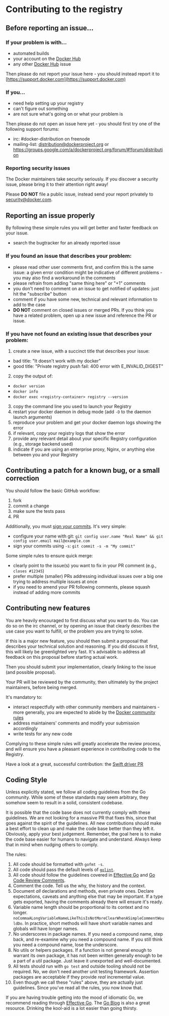 # Contributing to the registry

## Before reporting an issue...

### If your problem is with...

- automated builds
- your account on the [Docker Hub](https://hub.docker.com/)
- any other [Docker Hub](https://hub.docker.com/) issue

Then please do not report your issue here - you should instead report it to [https://support.docker.com](https://support.docker.com)

### If you...

- need help setting up your registry
- can't figure out something
- are not sure what's going on or what your problem is

Then please do not open an issue here yet - you should first try one of the following support forums:

- irc: #docker-distribution on freenode
- mailing-list: <distribution@dockerproject.org> or https://groups.google.com/a/dockerproject.org/forum/#!forum/distribution

### Reporting security issues

The Docker maintainers take security seriously. If you discover a security
issue, please bring it to their attention right away!

Please **DO NOT** file a public issue, instead send your report privately to
[security@docker.com](mailto:security@docker.com).

## Reporting an issue properly

By following these simple rules you will get better and faster feedback on your issue.

- search the bugtracker for an already reported issue

### If you found an issue that describes your problem:

- please read other user comments first, and confirm this is the same issue: a given error condition might be indicative of different problems - you may also find a workaround in the comments
- please refrain from adding "same thing here" or "+1" comments
- you don't need to comment on an issue to get notified of updates: just hit the "subscribe" button
- comment if you have some new, technical and relevant information to add to the case
- __DO NOT__ comment on closed issues or merged PRs. If you think you have a related problem, open up a new issue and reference the PR or issue.

### If you have not found an existing issue that describes your problem:

1. create a new issue, with a succinct title that describes your issue:
- bad title: "It doesn't work with my docker"
- good title: "Private registry push fail: 400 error with E_INVALID_DIGEST"
2. copy the output of:
- `docker version`
- `docker info`
- `docker exec <registry-container> registry --version`
3. copy the command line you used to launch your Registry
4. restart your docker daemon in debug mode (add `-D` to the daemon launch arguments)
5. reproduce your problem and get your docker daemon logs showing the error
6. if relevant, copy your registry logs that show the error
7. provide any relevant detail about your specific Registry configuration (e.g., storage backend used)
8. indicate if you are using an enterprise proxy, Nginx, or anything else between you and your Registry

## Contributing a patch for a known bug, or a small correction

You should follow the basic GitHub workflow:

1. fork
2. commit a change
3. make sure the tests pass
4. PR

Additionally, you must [sign your commits](https://github.com/docker/docker/blob/master/CONTRIBUTING.md#sign-your-work). It's very simple:

- configure your name with git: `git config user.name "Real Name" && git config user.email mail@example.com`
- sign your commits using `-s`: `git commit -s -m "My commit"`

Some simple rules to ensure quick merge:

- clearly point to the issue(s) you want to fix in your PR comment (e.g., `closes #12345`)
- prefer multiple (smaller) PRs addressing individual issues over a big one trying to address multiple issues at once
- if you need to amend your PR following comments, please squash instead of adding more commits

## Contributing new features

You are heavily encouraged to first discuss what you want to do. You can do so on the irc channel, or by opening an issue that clearly describes the use case you want to fulfill, or the problem you are trying to solve.

If this is a major new feature, you should then submit a proposal that describes your technical solution and reasoning.
If you did discuss it first, this will likely be greenlighted very fast. It's advisable to address all feedback on this proposal before starting actual work.

Then you should submit your implementation, clearly linking to the issue (and possible proposal).

Your PR will be reviewed by the community, then ultimately by the project maintainers, before being merged.

It's mandatory to:

- interact respectfully with other community members and maintainers - more generally, you are expected to abide by the [Docker community rules](https://github.com/docker/docker/blob/master/CONTRIBUTING.md#docker-community-guidelines)
- address maintainers' comments and modify your submission accordingly
- write tests for any new code

Complying to these simple rules will greatly accelerate the review process, and will ensure you have a pleasant experience in contributing code to the Registry.

Have a look at a great, successful contribution: the [Swift driver PR](https://github.com/docker/distribution/pull/493)

## Coding Style

Unless explicitly stated, we follow all coding guidelines from the Go
community. While some of these standards may seem arbitrary, they somehow seem
to result in a solid, consistent codebase.

It is possible that the code base does not currently comply with these
guidelines. We are not looking for a massive PR that fixes this, since that
goes against the spirit of the guidelines. All new contributions should make a
best effort to clean up and make the code base better than they left it.
Obviously, apply your best judgement. Remember, the goal here is to make the
code base easier for humans to navigate and understand. Always keep that in
mind when nudging others to comply.

The rules:

1. All code should be formatted with `gofmt -s`.
2. All code should pass the default levels of
   [`golint`](https://github.com/golang/lint).
3. All code should follow the guidelines covered in [Effective
   Go](http://golang.org/doc/effective_go.html) and [Go Code Review
   Comments](https://github.com/golang/go/wiki/CodeReviewComments).
4. Comment the code. Tell us the why, the history and the context.
5. Document _all_ declarations and methods, even private ones. Declare
   expectations, caveats and anything else that may be important. If a type
   gets exported, having the comments already there will ensure it's ready.
6. Variable name length should be proportional to its context and no longer.
   `noCommaALongVariableNameLikeThisIsNotMoreClearWhenASimpleCommentWouldDo`.
   In practice, short methods will have short variable names and globals will
   have longer names.
7. No underscores in package names. If you need a compound name, step back,
   and re-examine why you need a compound name. If you still think you need a
   compound name, lose the underscore.
8. No utils or helpers packages. If a function is not general enough to
   warrant its own package, it has not been written generally enough to be a
   part of a util package. Just leave it unexported and well-documented.
9. All tests should run with `go test` and outside tooling should not be
   required. No, we don't need another unit testing framework. Assertion
   packages are acceptable if they provide _real_ incremental value.
10. Even though we call these "rules" above, they are actually just
    guidelines. Since you've read all the rules, you now know that.

If you are having trouble getting into the mood of idiomatic Go, we recommend
reading through [Effective Go](http://golang.org/doc/effective_go.html). The
[Go Blog](http://blog.golang.org/) is also a great resource. Drinking the
kool-aid is a lot easier than going thirsty.
